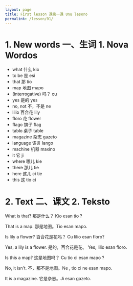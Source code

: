 ```yaml
---
layout: page
title: First lesson 课第一课 Unu lesono
permalink: /lesson/01/
---
```


# 1. New words 一、生词 1. Nova Wordos

* what 什么 kio
* to be 是 esi
* that 那 tio
* map 地图 mapo
* (interrogative) 吗？ cu
* yes 是的 yes
* no, not 不，不是 ne
* lilio 百合花 lily
* floro 花 flower
* flago 旗子 flag
* tablo 桌子 table
* magazine 杂志 gazeto
* language 语言 lango
* machine 机器 maxino
* it 它 ji
* where 哪儿 kie
* there 那儿 tie
* here 这儿 ci tie
* this 这 tio ci

# 2. Text 二、课文 2. Teksto

What is that? 那是什么？ Kio esan tio ?

That is a map. 那是地图。Tio esan mapo.

Is lily a flower? 百合花是花吗？ Cu lilio esan floro? 

Yes, a lily is a flower. 是的，百合花是花。 Yes, lilio esan floro.

Is this a map? 这是地图吗？ Cu tio ci esan mapo ?

No, it isn't. 不，那不是地图。Ne , tio ci ne esan mapo.

It is a magazine. 它是杂志。Ji esan gazeto.